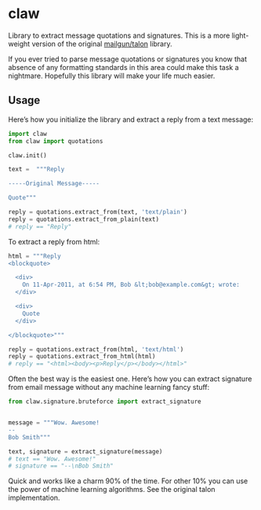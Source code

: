 claw
=====

Library to extract message quotations and signatures.
This is a more light-weight version of the original [mailgun/talon](https://github.com/mailgun/talon) library.

If you ever tried to parse message quotations or signatures you know that absence of any formatting standards in this area could make this task a nightmare.
Hopefully this library will make your life much easier.


Usage
-----

Here’s how you initialize the library and extract a reply from a text
message:


```python
import claw
from claw import quotations

claw.init()

text =  """Reply

-----Original Message-----

Quote"""

reply = quotations.extract_from(text, 'text/plain')
reply = quotations.extract_from_plain(text)
# reply == "Reply"
```

To extract a reply from html:

```python
html = """Reply
<blockquote>

  <div>
    On 11-Apr-2011, at 6:54 PM, Bob &lt;bob@example.com&gt; wrote:
  </div>

  <div>
    Quote
  </div>

</blockquote>"""

reply = quotations.extract_from(html, 'text/html')
reply = quotations.extract_from_html(html)
# reply == "<html><body><p>Reply</p></body></html>"
```

Often the best way is the easiest one. Here’s how you can extract
signature from email message without any
machine learning fancy stuff:

```python
from claw.signature.bruteforce import extract_signature


message = """Wow. Awesome!
--
Bob Smith"""

text, signature = extract_signature(message)
# text == "Wow. Awesome!"
# signature == "--\nBob Smith"
```

Quick and works like a charm 90% of the time. For other 10% you can use
the power of machine learning algorithms. See the original talon implementation.
